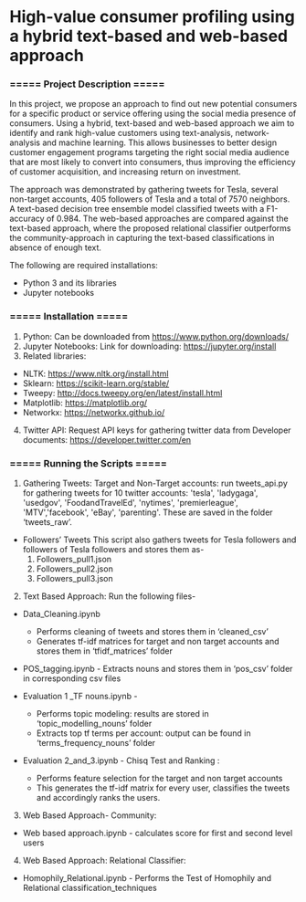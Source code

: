 # High-value consumer profiling using a hybrid text-based and web-based approach


### ===== Project Description =====


In this project, we propose an approach to find out new potential consumers for a specific product or service offering using the social media presence of consumers. Using a hybrid, text-based and web-based approach we aim to identify and rank high-value customers using text-analysis, network-analysis and machine learning. This allows businesses to better design customer engagement programs targeting the right social media audience that are most likely to convert into consumers, thus improving the efficiency of customer acquisition, and increasing return on investment.


The approach was demonstrated by gathering tweets for Tesla, several non-target accounts, 405 followers of Tesla and a total of 7570 neighbors. A text-based decision tree ensemble model classified tweets with a F1-accuracy of 0.984. The web-based approaches are compared against the text-based approach, where the proposed relational classifier outperforms the community-approach in capturing the text-based classifications in absence of enough text. 


The following are required installations:
- Python 3 and its libraries
- Jupyter notebooks


### ===== Installation ===== 
1. Python: Can be downloaded from https://www.python.org/downloads/
2. Jupyter Notebooks: Link for downloading: https://jupyter.org/install
3. Related libraries:
* NLTK: https://www.nltk.org/install.html
* Sklearn: https://scikit-learn.org/stable/
* Tweepy: http://docs.tweepy.org/en/latest/install.html
* Matplotlib: https://matplotlib.org/
* Networkx: https://networkx.github.io/

4. Twitter API: Request API keys for gathering twitter data from Developer documents: https://developer.twitter.com/en 

### ===== Running the Scripts ===== 
1. Gathering Tweets: 
Target and Non-Target accounts:
run tweets_api.py for gathering tweets for 10 twitter accounts: 'tesla', 'ladygaga', 'usedgov', 'FoodandTravelEd', 'nytimes', 'premierleague', 'MTV','facebook', 'eBay', 'parenting'. These are saved in the folder ‘tweets_raw’.

* Followers’ Tweets
  This script also gathers tweets for Tesla followers and followers of Tesla followers and stores them as-
  1. Followers_pull1.json
  2. Followers_pull2.json
  3. Followers_pull3.json

2. Text Based Approach: Run the following files-
* Data_Cleaning.ipynb 
   * Performs cleaning of tweets and stores them in ‘cleaned_csv’
   * Generates tf-idf matrices for target and non target accounts and stores them in ‘tfidf_matrices’ folder

* POS_tagging.ipynb - Extracts nouns and stores them in ‘pos_csv’ folder in corresponding csv files

* Evaluation 1 _TF nouns.ipynb - 
   * Performs topic modeling: results are stored in ‘topic_modelling_nouns’ folder
   * Extracts top tf terms per account: output can be found in ‘terms_frequency_nouns’ folder

* Evaluation 2_and_3.ipynb - Chisq Test and Ranking : 
   * Performs feature selection for the target and non target accounts
   * This generates the tf-idf matrix for every user, classifies the tweets and accordingly ranks the users.

3. Web Based Approach- Community: 
* Web based approach.ipynb - calculates score for first and second level users

4. Web Based Approach: Relational Classifier:
*  Homophily_Relational.ipynb - Performs the Test of Homophily and Relational classification_techniques

